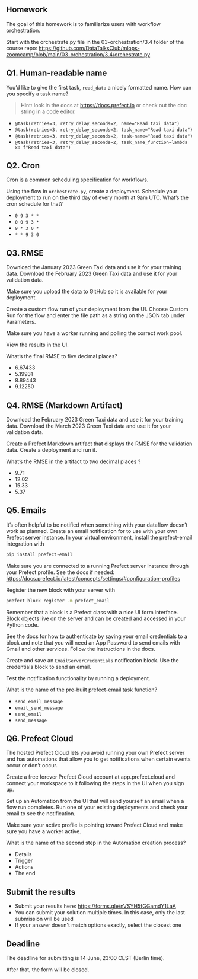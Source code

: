 ## Homework

The goal of this homework is to familiarize users with workflow orchestration. 

Start with the orchestrate.py file in the 03-orchestration/3.4 folder
of the course repo: https://github.com/DataTalksClub/mlops-zoomcamp/blob/main/03-orchestration/3.4/orchestrate.py


## Q1. Human-readable name

You’d like to give the first task, `read_data` a nicely formatted name.
How can you specify a task name?

> Hint: look in the docs at https://docs.prefect.io or 
> check out the doc string in a code editor.

- `@task(retries=3, retry_delay_seconds=2, name="Read taxi data")`
- `@task(retries=3, retry_delay_seconds=2, task_name="Read taxi data")`
- `@task(retries=3, retry_delay_seconds=2, task-name="Read taxi data")`
- `@task(retries=3, retry_delay_seconds=2, task_name_function=lambda x: f"Read taxi data")`


## Q2. Cron

Cron is a common scheduling specification for workflows. 

Using the flow in `orchestrate.py`, create a deployment.
Schedule your deployment to run on the third day of every month at 9am UTC.
What’s the cron schedule for that?

- `0 9 3 * *`
- `0 0 9 3 *`
- `9 * 3 0 *`
- `* * 9 3 0`


## Q3. RMSE 

Download the January 2023 Green Taxi data and use it for your training data.
Download the February 2023 Green Taxi data and use it for your validation data. 

Make sure you upload the data to GitHub so it is available for your deployment.

Create a custom flow run of your deployment from the UI. Choose Custom
Run for the flow and enter the file path as a string on the JSON tab under Parameters.

Make sure you have a worker running and polling the correct work pool.

View the results in the UI.

What’s the final RMSE to five decimal places?

- 6.67433
- 5.19931
- 8.89443
- 9.12250


## Q4. RMSE (Markdown Artifact)

Download the February 2023 Green Taxi data and use it for your training data.
Download the March 2023 Green Taxi data and use it for your validation data. 

Create a Prefect Markdown artifact that displays the RMSE for the validation data.
Create a deployment and run it.

What’s the RMSE in the artifact to two decimal places ?

- 9.71
- 12.02
- 15.33
- 5.37


## Q5. Emails


It’s often helpful to be notified when something with your dataflow doesn’t work
as planned. Create an email notification for to use with your own Prefect server instance.
In your virtual environment, install the prefect-email integration with 

```bash
pip install prefect-email
```

Make sure you are connected to a running Prefect server instance through your
Prefect profile.
See the docs if needed: https://docs.prefect.io/latest/concepts/settings/#configuration-profiles

Register the new block with your server with 

```bash
prefect block register -m prefect_email
```

Remember that a block is a Prefect class with a nice UI form interface.
Block objects live on the server and can be created and accessed in your Python code. 

See the docs for how to authenticate by saving your email credentials to
a block and note that you will need an App Password to send emails with
Gmail and other services. Follow the instructions in the docs.

Create and save an `EmailServerCredentials` notification block.
Use the credentials block to send an email.

Test the notification functionality by running a deployment.

What is the name of the pre-built prefect-email task function?

- `send_email_message`
- `email_send_message`
- `send_email`
- `send_message`



## Q6. Prefect Cloud

The hosted Prefect Cloud lets you avoid running your own Prefect server and
has automations that allow you to get notifications when certain events occur
or don’t occur. 

Create a free forever Prefect Cloud account at app.prefect.cloud and connect
your workspace to it following the steps in the UI when you sign up. 

Set up an Automation from the UI that will send yourself an email when
a flow run completes. Run one of your existing deployments and check
your email to see the notification.

Make sure your active profile is pointing toward Prefect Cloud and
make sure you have a worker active.

What is the name of the second step in the Automation creation process?

- Details
- Trigger
- Actions
- The end


## Submit the results

* Submit your results here: https://forms.gle/nVSYH5fGGamdY1LaA
* You can submit your solution multiple times. In this case, only the last submission will be used
* If your answer doesn't match options exactly, select the closest one


## Deadline

The deadline for submitting is 14 June, 23:00 CEST (Berlin time). 

After that, the form will be closed.
